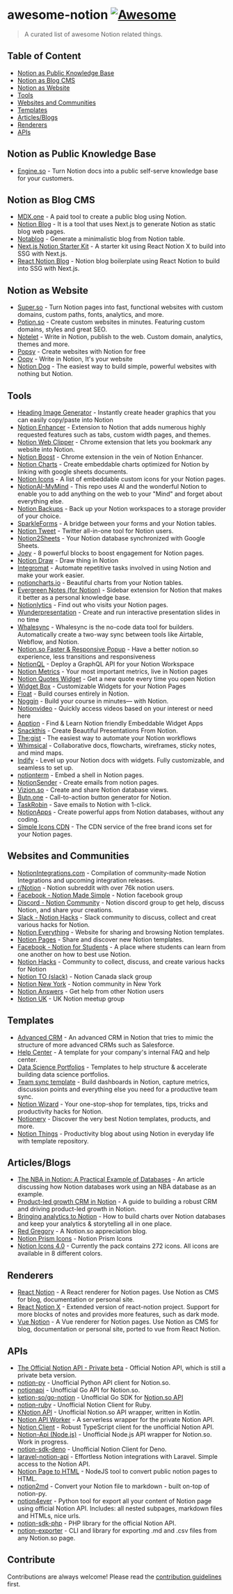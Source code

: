 # awesome-notion [![Awesome](https://cdn.rawgit.com/sindresorhus/awesome/d7305f38d29fed78fa85652e3a63e154dd8e8829/media/badge.svg)](https://github.com/sindresorhus/awesome)

> A curated list of awesome Notion related things.

## Table of Content

- [Notion as Public Knowledge Base](#notion-as-public-knowledge-base)
- [Notion as Blog CMS](#notion-as-blog-cms)
- [Notion as Website](#notion-as-website)
- [Tools](#tools)
- [Websites and Communities](#websites-and-communities)
- [Templates](#templates)
- [Articles/Blogs](#articles/blogs)
- [Renderers](#renderers)
- [APIs](#APIs)

## Notion as Public Knowledge Base

- [Engine.so](https://engine.so?utm_source=awesome-notion) - Turn Notion docs into a public self-serve knowledge base for your customers.

## Notion as Blog CMS

- [MDX.one](https://mdx.one) - A paid tool to create a public blog using Notion.
- [Notion Blog](https://github.com/ijjk/notion-blog) - It is a tool that uses Next.js to generate Notion as static blog web pages.
- [Notablog](https://github.com/dragonman225/notablog) - Generate a minimalistic blog from Notion table.
- [Next.js Notion Starter Kit](https://github.com/transitive-bullshit/nextjs-notion-starter-kit) - A starter kit using React Notion X to build into SSG with Next.js.
- [React Notion Blog](https://github.com/splitbee/react-notion-blog) - Notion blog boilerplate using React Notion to build into SSG with Next.js.

## Notion as Website

- [Super.so](https://super.so) - Turn Notion pages into fast, functional websites with custom domains, custom paths, fonts, analytics, and more.
- [Potion.so](https://potion.so) - Create custom websites in minutes. Featuring custom domains, styles and great SEO.
- [Notelet](https://notelet.so/) - Write in Notion, publish to the web. Custom domain, analytics, themes and more.
- [Popsy](https://popsy.co/) - Create websites with Notion for free 
- [Oopy](https://www.oopy.io/en) - Write in Notion, It's your website
- [Notion Dog](https://github.com/notiondog/notion.dog) - The easiest way to build simple, powerful websites with nothing but Notion.


## Tools

- [Heading Image Generator](https://engine.so/heading-image-generator-for-notion/) - Instantly create header graphics that you can easily copy/paste into Notion
- [Notion Enhancer](https://github.com/notion-enhancer/notion-enhancer) - Extension to Notion that adds numerous highly requested features such as tabs, custom width pages, and themes.
- [Notion Web Clipper](https://chrome.google.com/webstore/detail/notion-web-clipper/knheggckgoiihginacbkhaalnibhilkk?hl=en) - Chrome extension that lets you bookmark any website into Notion.
- [Notion Boost](https://chrome.google.com/webstore/detail/notion-boost/eciepnnimnjaojlkcpdpcgbfkpcagahd?hl=en) - Chrome extension in the vein of Notion Enhancer.
- [Notion Charts](https://www.notion.vip/charts/) - Create embeddable charts optimized for Notion by linking with google sheets documents.
- [Notion Icons](https://www.notion.vip/icons/) - A list of embeddable custom icons for your Notion pages.
- [NotionAI-MyMind](https://github.com/elblogbruno/NotionAI-MyMind) - This repo uses AI and the wonderful Notion to enable you to add anything on the web to your "Mind" and forget about everything else.
- [Notion Backups](https://notionbackups.com) - Back up your Notion workspaces to a storage provider of your choice.
- [SparkleForms](https://notionsparkles.com/sparkle-forms) - A bridge between your forms and your Notion tables.
- [Notion Tweet](ttps://www.notiontweet.app/) - Twitter all-in-one tool for Notion users.
- [Notion2Sheets](https://notion2sheets.com/) - Your Notion database synchronized with Google Sheets.
- [Joey](https://joey.team) - 8 powerful blocks to boost engagement for Notion pages.
- [Notion Draw](https://www.notion.so/Notion-Draw-0c786bb3ff6a45d388aff17a77e3d344) - Draw thing in Notion
- [Integromat](https://www.integromat.com/en/integrations/notion) - Automate repetitive tasks involved in using Notion and make your work easier.
- [notioncharts.io](https://notioncharts.io) - Beautiful charts from your Notion tables.
- [Evergreen Notes (for Notion)](https://chrome.google.com/webstore/detail/evergreen-notes-for-notio/chhpogndpjcgjbnbcodhdnilklfanmfh) -  Sidebar extension for Notion that makes it better as a personal knowledge base.
- [Notionlytics](https://notionlytics.com/) - Find out who visits your Notion pages.
- [Wunderpresentation](https://wunderpresentation.com/) - Create and run interactive presentation slides in no time
- [Whalesync](https://www.whalesync.com/) - Whalesync is the no-code data tool for builders. Automatically create a two-way sync between tools like Airtable, Webflow, and Notion.
- [Notion.so Faster & Responsive Popup](https://chrome.google.com/webstore/detail/notionso-faster-responsiv/leadcilhbmibbkgbnjgmmnfgnnhmeddk/) - Have a better notion.so experience, less transitions and responsiveness
- [NotionQL](https://notionql.com/) - Deploy a GraphQL API for your Notion Workspace
- [Notion Metrics](https://notionmetrics.com/) - Your most important metrics,
live in Notion pages
- [Notion Quotes Widget](https://notion-quotes.vercel.app/) - Get a new quote every time you open Notion
- [Widget Box](https://widgetbox.app/) - Customizable Widgets for your Notion Pages
- [Float](https://www.float.so/) - Build courses entirely in Notion.
- [Noggin](https://www.noggin.so/) - Build your course in minutes— with Notion.
- [Notionvideo](https://notionvideos.com/) - Quickly access videos based on your interest or need here
- [Apption](https://apption.co/) - Find & Learn Notion friendly Embeddable Widget Apps
- [Snackthis](https://snackthis.co/) - Create Beautiful Presentations From Notion.
- [The:gist](https://www.thegist.so/) - The easiest way to automate your Notion workflows
- [Whimsical](https://whimsical.com/) - Collaborative docs, flowcharts, wireframes, sticky notes, and mind maps.
- [Indify](https://indify.co/) - Level up your Notion docs with widgets. Fully customizable, and seamless to set up.
- [notionterm](https://github.com/ariary/notionterm) - Embed a shell in Notion pages.
- [NotionSender](https://notionsender.com/) - Create emails from notion pages.
- [Vizion.so](https://vizion.so/?utm_source=awesome-notion) - Create and share Notion database views.
- [Butn.one](https://butn.one/) - Call-to-action button generator for Notion.
- [TaskRobin](https://taskrobin.io/?utm_source=awesome-notion) - Save emails to Notion with 1-click.
- [NotionApps](https://www.notionapps.com/?ref=awesome-notion) - Create powerful apps from Notion databases, without any coding.
- [Simple Icons CDN](https://github.com/LitoMore/simple-icons-cdn) -  The CDN service of the free brand icons set for your Notion pages.

## Websites and Communities

- [NotionIntegrations.com](https://notionintegrations.com) - Compilation of community-made Notion Integrations and upcoming integration releases.
- [r/Notion](https://www.reddit.com/r/Notion/) - Notion subreddit with over 76k notion users.
- [Facebook - Notion Made Simple](https://www.facebook.com/groups/notioncommunity/) - Notion facebook group
- [Discord - Notion Community](https://discord.com/invite/KJJ95qa) - Notion discord group to get help, discuss Notion, and share your creations.
- [Slack - Notion Hacks](https://www.notion.so/Notion-Hacks-27b92f71afcd4ae2ac9a4d14fef0ce47) - Slack community to discuss, collect and creat various hacks for Notion.
- [Notion Everything](https://www.notioneverything.com/) - Website for sharing and browsing Notion templates.
- [Notion Pages](https://notionpages.com/) - Share and discover new Notion templates.
- [Facebook - Notion for Students](https://www.facebook.com/groups/896572677502021) - A place where students can learn from one another on how to best use Notion.
- [Notion Hacks](https://www.notion.so/notionhacks/Notion-Hacks-27b92f71afcd4ae2ac9a4d14fef0ce47) - Community to collect, discuss, and create various hacks for Notion
- [Notion TO (slack)](https://notionto.slack.com/join/shared_invite/zt-d40b56vn-kOHiNKvv1Nl_AMODWHWp1w#/) - Notion Canada slack group
- [Notion New York](https://www.meetup.com/NotionNewYork/) - Notion community in New York
- [Notion Answers](https://notionanswers.com/) - Get help from other Notion users
- [Notion UK](https://www.meetup.com/Notion-UK/) - UK Notion meetup group

## Templates

- [Advanced CRM](https://www.notion.so/Advanced-CRM-efbba1299cf84e1698f2e504645e8f76) - An advanced CRM in Notion that tries to mimic the structure of more advanced CRMs such as Salesforce.
- [Help Center](https://www.notion.so/Help-Center-00597f7a5fc94ac1b923bff9614e4aa2) - A template for your company's internal FAQ and help center.
- [Data Science Portfolios](https://deepnote.notion.site/Deepnote-s-DS-Portfolio-Notion-Templates-974be7d3075d42a3b5e27af2130c10be) - Templates to help structure & accelerate building data science portfolios.
- [Team sync template](https://deepnote.notion.site/Deepnote-s-Team-Sync-Template-745cdfe949a94f3da17ea244cd558dab) - Build dashboards in Notion, capture metrics, discussion points and everything else you need for a productive team sync. 
- [Notion Wizard](https://www.notionwizard.com/) - Your one-stop-shop for templates, tips, tricks and productivity hacks for Notion.
- [Notionery](https://notionery.com/) - Discover the very best Notion templates, products, and more.
- [Notion Things](https://notionthings.com/) - Productivity blog about using Notion in everyday life with template repository.

## Articles/Blogs

- [The NBA in Notion: A Practical Example of Databases](https://www.notion.vip/the-nba-in-notion-a-practical-example-of-databases/) - An article discussing how Notion databases work using an NBA database as an example.
- [Product-led growth CRM in Notion](https://deepnote.com/blog/product-led-growth-crm-in-notion-ckwku4568wexb0b73c9clm7r3) - A guide to building a robust CRM and driving product-led growth in Notion.
- [Bringing analytics to Notion](https://deepnote.com/blog/bringing-analytics-to-notion-with-deepnote-ckvpqky1syeud0b71o73g4swz) - How to build charts over Notion databases and keep your analytics & storytelling all in one place.
- [Red Gregory](https://www.redgregory.com/) - A Notion.so appreciation blog.
- [Notion Prism Icons](https://vyshnav.xyz/blog/notion-prism-icons) - Notion Prism Icons
- [Notion Icons 4.0](https://vyshnav.xyz/blog/notion-icons-40) - Currently the pack contains 272 icons. All icons are available in 8 different colors.

## Renderers

- [React Notion](https://github.com/splitbee/react-notion) - A React renderer for Notion pages. Use Notion as CMS for blog, documentation or personal site.
- [React Notion X](https://github.com/NotionX/react-notion-x) - Extended version of react-notion project. Support for more blocks of notes and provides more features, such as dark mode.
- [Vue Notion](https://github.com/janniks/vue-notion) - A Vue renderer for Notion pages. Use Notion as CMS for blog, documentation or personal site, ported to vue from React Notion.

## APIs

- [The Official Notion API - Private beta](https://developers.notion.com/) - Official Notion API, which is still a private beta version.
- [notion-py](https://github.com/jamalex/notion-py) - Unofficial Python API client for Notion.so.
- [notionapi](https://github.com/kjk/notionapi) - Unofficial Go API for Notion.so.
- [ketion-so/go-notion](https://github.com/ketion-so/go-notion) - Unofficial Go SDK for [Notion.so API](https://developers.notion.com)
- [notion-ruby](https://github.com/danmurphy1217/notion-ruby) - Unofficial Notion Client for Ruby.
- [KNotion API](https://github.com/notionsdk/notion-sdk-kotlin) - Unofficial Notion.so API wrapper, written in Kotlin.
- [Notion API Worker](https://github.com/splitbee/notion-api-worker) - A serverless wrapper for the private Notion API.
- [Notion Client](https://github.com/NotionX/react-notion-x/tree/master/packages/notion-client) - Robust TypeScript client for the unofficial Notion API.
- [Notion-Api (Node.js)](https://github.com/cstrnt/notion-api) - Unofficial Node.js API wrapper for Notion.so. Work in progress.
- [notion-sdk-deno](https://github.com/yeukfei02/notion-sdk-deno) - Unofficial Notion Client for Deno.
- [laravel-notion-api](https://github.com/5am-code/laravel-notion-api) - Effortless Notion integrations with Laravel. Simple access to the Notion API.
- [Notion Page to HTML](https://github.com/asnunes/notion-page-to-html) - NodeJS tool to convert public notion pages to HTML.
- [notion2md](https://github.com/echo724/notion2md) - Convert your Notion file to markdown - built on-top of notion-py.
- [notion4ever](https://github.com/MerkulovDaniil/notion4ever) - Python tool for export all your content of Notion page using official Notion API. Includes: all nested subpages, markdown files and HTMLs, nice urls.
- [notion-sdk-php](https://github.com/brd6/notion-sdk-php/) - PHP library for the official Notion API.
- [notion-exporter](https://github.com/yannbolliger/notion-exporter) - CLI and library for exporting .md and .csv files from any Notion.so page.

## Contribute

Contributions are always welcome!
Please read the [contribution guidelines](contributing.md) first.
